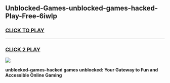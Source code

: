 
## Unblocked-Games-unblocked-games-hacked-Play-Free-6iwlp
<h3>
<a href="https://premium76.site?title=unblocked-games-hacked&ref=10A">CLICK TO PLAY</a></h3>
<hr>

<h3>
<a href="https://premium76.site?title=unblocked-games-hacked&ref=10A">CLICK 2 PLAY</a>
  
</h3>

<a href="https://premium76.site?title=unblocked-games-hacked&ref=10A"><img src="https://clearcache.store/games.png"></a>


**unblocked-games-hacked games unblocked: Your Gateway to Fun and Accessible Online Gaming**

